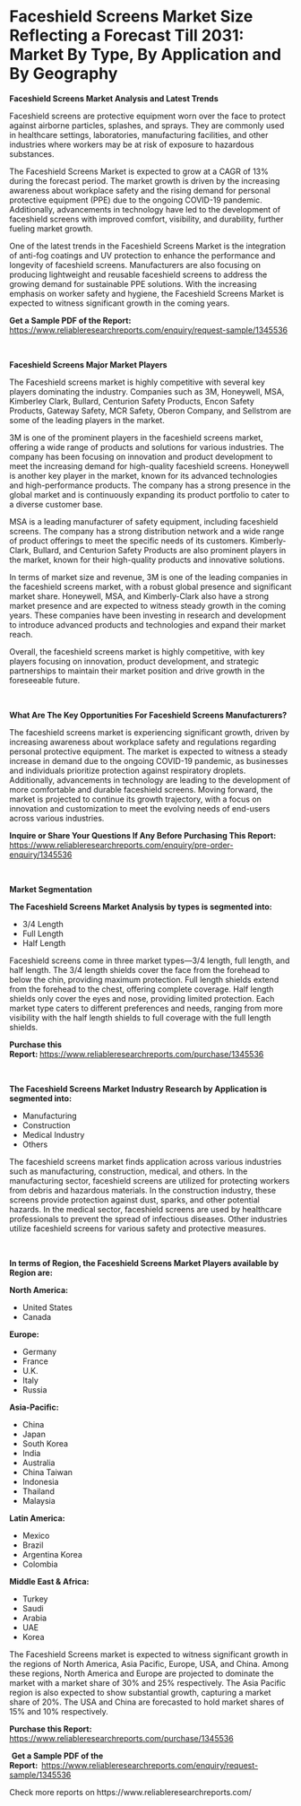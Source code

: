 <p><h1>Faceshield Screens Market Size Reflecting a Forecast Till 2031: Market By Type, By Application and By Geography</h1></p><p><strong>Faceshield Screens Market Analysis and Latest Trends</strong></p>
<p><p>Faceshield screens are protective equipment worn over the face to protect against airborne particles, splashes, and sprays. They are commonly used in healthcare settings, laboratories, manufacturing facilities, and other industries where workers may be at risk of exposure to hazardous substances.</p><p>The Faceshield Screens Market is expected to grow at a CAGR of 13% during the forecast period. The market growth is driven by the increasing awareness about workplace safety and the rising demand for personal protective equipment (PPE) due to the ongoing COVID-19 pandemic. Additionally, advancements in technology have led to the development of faceshield screens with improved comfort, visibility, and durability, further fueling market growth.</p><p>One of the latest trends in the Faceshield Screens Market is the integration of anti-fog coatings and UV protection to enhance the performance and longevity of faceshield screens. Manufacturers are also focusing on producing lightweight and reusable faceshield screens to address the growing demand for sustainable PPE solutions. With the increasing emphasis on worker safety and hygiene, the Faceshield Screens Market is expected to witness significant growth in the coming years.</p></p>
<p><strong>Get a Sample PDF of the Report:&nbsp;</strong> <a href="https://www.reliableresearchreports.com/enquiry/request-sample/1345536">https://www.reliableresearchreports.com/enquiry/request-sample/1345536</a></p>
<p>&nbsp;</p>
<p><strong>Faceshield Screens Major Market Players</strong></p>
<p><p>The Faceshield screens market is highly competitive with several key players dominating the industry. Companies such as 3M, Honeywell, MSA, Kimberley Clark, Bullard, Centurion Safety Products, Encon Safety Products, Gateway Safety, MCR Safety, Oberon Company, and Sellstrom are some of the leading players in the market.</p><p>3M is one of the prominent players in the faceshield screens market, offering a wide range of products and solutions for various industries. The company has been focusing on innovation and product development to meet the increasing demand for high-quality faceshield screens. Honeywell is another key player in the market, known for its advanced technologies and high-performance products. The company has a strong presence in the global market and is continuously expanding its product portfolio to cater to a diverse customer base.</p><p>MSA is a leading manufacturer of safety equipment, including faceshield screens. The company has a strong distribution network and a wide range of product offerings to meet the specific needs of its customers. Kimberly-Clark, Bullard, and Centurion Safety Products are also prominent players in the market, known for their high-quality products and innovative solutions.</p><p>In terms of market size and revenue, 3M is one of the leading companies in the faceshield screens market, with a robust global presence and significant market share. Honeywell, MSA, and Kimberly-Clark also have a strong market presence and are expected to witness steady growth in the coming years. These companies have been investing in research and development to introduce advanced products and technologies and expand their market reach.</p><p>Overall, the faceshield screens market is highly competitive, with key players focusing on innovation, product development, and strategic partnerships to maintain their market position and drive growth in the foreseeable future.</p></p>
<p>&nbsp;</p>
<p><strong>What Are The Key Opportunities For Faceshield Screens Manufacturers?</strong></p>
<p><p>The faceshield screens market is experiencing significant growth, driven by increasing awareness about workplace safety and regulations regarding personal protective equipment. The market is expected to witness a steady increase in demand due to the ongoing COVID-19 pandemic, as businesses and individuals prioritize protection against respiratory droplets. Additionally, advancements in technology are leading to the development of more comfortable and durable faceshield screens. Moving forward, the market is projected to continue its growth trajectory, with a focus on innovation and customization to meet the evolving needs of end-users across various industries.</p></p>
<p><strong>Inquire or Share Your Questions If Any Before Purchasing This Report:</strong> <a href="https://www.reliableresearchreports.com/enquiry/pre-order-enquiry/1345536">https://www.reliableresearchreports.com/enquiry/pre-order-enquiry/1345536</a></p>
<p>&nbsp;</p>
<p><strong>Market Segmentation</strong></p>
<p><strong>The Faceshield Screens Market Analysis by types is segmented into:</strong></p>
<p><ul><li>3/4 Length</li><li>Full Length</li><li>Half Length</li></ul></p>
<p><p>Faceshield screens come in three market types—3/4 length, full length, and half length. The 3/4 length shields cover the face from the forehead to below the chin, providing maximum protection. Full length shields extend from the forehead to the chest, offering complete coverage. Half length shields only cover the eyes and nose, providing limited protection. Each market type caters to different preferences and needs, ranging from more visibility with the half length shields to full coverage with the full length shields.</p></p>
<p><strong>Purchase this Report:&nbsp;</strong><a href="https://www.reliableresearchreports.com/purchase/1345536">https://www.reliableresearchreports.com/purchase/1345536</a></p>
<p>&nbsp;</p>
<p><strong>The Faceshield Screens Market Industry Research by Application is segmented into:</strong></p>
<p><ul><li>Manufacturing</li><li>Construction</li><li>Medical Industry</li><li>Others</li></ul></p>
<p><p>The faceshield screens market finds application across various industries such as manufacturing, construction, medical, and others. In the manufacturing sector, faceshield screens are utilized for protecting workers from debris and hazardous materials. In the construction industry, these screens provide protection against dust, sparks, and other potential hazards. In the medical sector, faceshield screens are used by healthcare professionals to prevent the spread of infectious diseases. Other industries utilize faceshield screens for various safety and protective measures.</p></p>
<p>&nbsp;</p>
<p><strong>In terms of Region, the Faceshield Screens Market Players available by Region are:</strong></p>
<p>
    <p> <strong> North America: </strong>
        <ul>
            <li>United States</li>
            <li>Canada</li>
        </ul>
        </p> 
    <p> <strong> Europe: </strong>
        <ul>
            <li>Germany</li>
            <li>France</li>
            <li>U.K.</li>
            <li>Italy</li>
            <li>Russia</li>
        </ul>
        </p> 
    <p> <strong> Asia-Pacific: </strong>
        <ul>
            <li>China</li>
            <li>Japan</li>
            <li>South Korea</li>
            <li>India</li>
            <li>Australia</li>
            <li>China Taiwan</li>
            <li>Indonesia</li>
            <li>Thailand</li>
            <li>Malaysia</li>
        </ul>
        </p> 
    <p> <strong> Latin America: </strong>
        <ul>
            <li>Mexico</li>
            <li>Brazil</li>
            <li>Argentina Korea</li>
            <li>Colombia</li>
        </ul>
        </p> 
    <p> <strong> Middle East & Africa: </strong>
        <ul>
            <li>Turkey</li>
            <li>Saudi</li>
            <li>Arabia</li>
            <li>UAE</li>
            <li>Korea</li>
        </ul>
    </p>
    </p>
<p><p>The Faceshield Screens market is expected to witness significant growth in the regions of North America, Asia Pacific, Europe, USA, and China. Among these regions, North America and Europe are projected to dominate the market with a market share of 30% and 25% respectively. The Asia Pacific region is also expected to show substantial growth, capturing a market share of 20%. The USA and China are forecasted to hold market shares of 15% and 10% respectively.</p></p>
<p><strong>Purchase this Report: </strong><a href="https://www.reliableresearchreports.com/purchase/1345536">https://www.reliableresearchreports.com/purchase/1345536</a></p>
<p>&nbsp;<strong>Get a Sample PDF of the Report:&nbsp;&nbsp;</strong><a href="https://www.reliableresearchreports.com/enquiry/request-sample/1345536">https://www.reliableresearchreports.com/enquiry/request-sample/1345536</a></p>
<p><strong></strong></p>
<p>Check more reports on https://www.reliableresearchreports.com/</p>